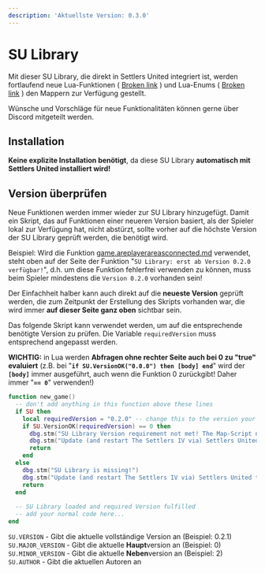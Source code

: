 ```yaml
---
description: 'Aktuellste Version: 0.3.0'
---
```


# SU Library

Mit dieser SU Library, die direkt in Settlers United integriert ist, werden fortlaufend neue Lua-Funktionen  ( [Broken link](broken-reference "mention") ) und Lua-Enums ( [Broken link](broken-reference "mention") ) den Mappern zur Verfügung gestellt.

Wünsche und Vorschläge für neue Funktionalitäten können gerne über Discord mitgeteilt werden.



## Installation

**Keine explizite Installation benötigt**, da diese SU Library **automatisch mit Settlers United installiert wird!**



## Version überprüfen

Neue Funktionen werden immer wieder zur SU Library hinzugefügt. Damit ein Skript, das auf Funktionen einer neueren Version basiert, als der Spieler lokal zur Verfügung hat, nicht abstürzt, sollte vorher auf die höchste Version der SU Library geprüft werden, die benötigt wird.

Beispiel: Wird die Funktion [game.areplayerareasconnected.md](../su-library-functions/game/game.areplayerareasconnected.md "mention") verwendet, steht oben auf der Seite der Funktion "`SU Library: erst ab Version 0.2.0 verfügbar!`", d.h. um diese Funktion fehlerfrei verwenden zu können, muss beim Spieler mindestens die `Version 0.2.0` vorhanden sein!

Der Einfachheit halber kann auch direkt auf die **neueste Version** geprüft werden, die zum Zeitpunkt der Erstellung des Skripts vorhanden war, die wird immer **auf dieser Seite ganz oben** sichtbar sein.

Das folgende Skript kann verwendet werden, um auf die entsprechende benötigte Version zu prüfen. Die Variable `requiredVersion` muss entsprechend angepasst werden.

**WICHTIG:** in Lua werden **Abfragen ohne rechter Seite auch bei 0 zu "true" evaluiert** (z.B. bei "**`if SU.VersionOK("0.0.0") then [body] end`**" wird der **`[body]`** immer ausgeführt, auch wenn die Funktion 0 zurückgibt! Daher immer "**`== 0`**" verwenden!)

```lua
function new_game()
  -- don't add anything in this function above these lines
  if SU then
    local requiredVersion = "0.2.0" -- change this to the version your map-script requires
    if SU.VersionOK(requiredVersion) == 0 then
      dbg.stm("SU Library Version requirement not met! The Map-Script needs at least Version "..requiredVersion..", you have Version "..SU.VERSION.."!")
      dbg.stm("Update (and restart The Settlers IV via) Settlers United to get the latest Version installed.")
      return
    end
  else
    dbg.stm("SU Library is missing!")
    dbg.stm("Update (and restart The Settlers IV via) Settlers United to get the latest Version installed.")
    return
  end
  
  -- SU Library loaded and required Version fulfilled
  -- add your normal code here...
end
```

`SU.VERSION` - Gibt die aktuelle vollständige Version an (Beispiel: 0.2.1) \
`SU.MAJOR_VERSION` - Gibt die aktuelle **Haupt**version an (Beispiel: 0) \
`SU.MINOR_VERSION` - Gibt die aktuelle **Neben**version an (Beispiel: 2) \
`SU.AUTHOR` - Gibt die aktuellen Autoren an
